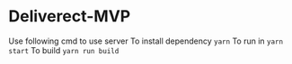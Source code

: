 # Deliverect-MVP

Use following cmd to use server
To install dependency `yarn`
To run in `yarn start`
To build `yarn run build`
